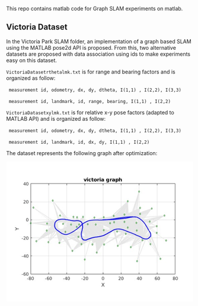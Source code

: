 This repo contains matlab code for Graph SLAM experiments on matlab.

## Victoria Dataset

In the Victoria Park SLAM folder, an implementation of a graph based SLAM using the MATLAB pose2d API is proposed.
From this, two alternative datasets are proposed with data association using ids to make experiments easy on this dataset.

`VictoriaDatasetrthetalmk.txt` is for range and bearing factors and is organized as follow:

` measurement id, odometry, dx, dy, dtheta, I(1,1) , I(2,2), I(3,3)`

` measurement id, landmark, id, range, bearing, I(1,1) , I(2,2)`

`VictoriaDatasetxylmk.txt` is for relative x-y pose factors (adapted to MATLAB API) and is organized as follow:

` measurement id, odometry, dx, dy, dtheta, I(1,1) , I(2,2), I(3,3)`

` measurement id, landmark, id, dx, dy, I(1,1) , I(2,2)`

The dataset represents the following graph after optimization:

![](victoria_traj.jpg)
                         
